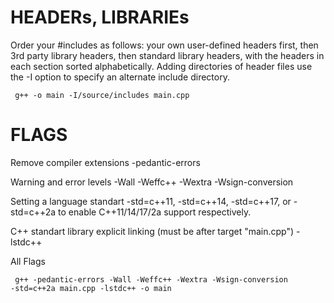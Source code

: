 # HEADERs, LIBRARIEs
Order your #includes as follows: your own user-defined headers first, then 3rd party library headers, then standard library headers, with the headers in each section sorted alphabetically.
Adding directories of header files
use the -I option to specify an alternate include directory.

<code> g++ -o main -I/source/includes main.cpp </code>

# FLAGS

Remove compiler extensions
-pedantic-errors

Warning and error levels
-Wall -Weffc++ -Wextra -Wsign-conversion

Setting a language standart
-std=c++11, -std=c++14, -std=c++17, or -std=c++2a to enable C++11/14/17/2a support respectively.

C++ standart library explicit linking (must be after target "main.cpp")
-lstdc++

All Flags

<code> g++ -pedantic-errors -Wall -Weffc++ -Wextra -Wsign-conversion -std=c++2a main.cpp -lstdc++ -o main </code>




